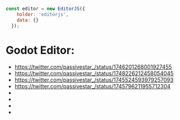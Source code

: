 ```js
const editor = new EditorJS({
    holder: 'editorjs',
    data: {}
  });
```



# Godot Editor:
* https://twitter.com/passivestar_/status/1746201268001927455
* https://twitter.com/passivestar_/status/1748226212458054045
* https://twitter.com/passivestar_/status/1745524593979257093
* https://twitter.com/passivestar_/status/1745796211955712304
* 
* 
* 
* 